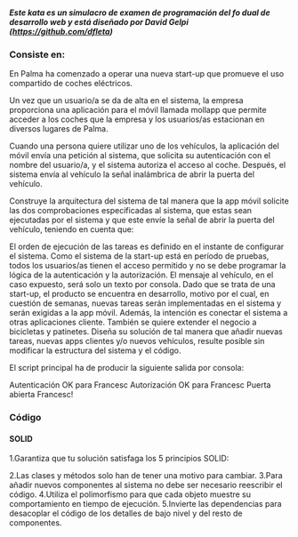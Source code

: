 
##### Este kata es un simulacro de examen de programación del fo dual de desarrollo web y está diseñado por David Gelpi (https://github.com/dfleta)

### Consiste en:
En Palma ha comenzado a operar una nueva start-up que promueve el uso compartido de coches eléctricos.

Un vez que un usuario/a se da de alta en el sistema, la empresa proporciona una aplicación para el móvil llamada mollapp que permite acceder a los coches que la empresa y los usuarios/as estacionan en diversos lugares de Palma.

Cuando una persona quiere utilizar uno de los vehículos, la aplicación del móvil envía una petición al sistema, que solicita su autenticación con el nombre del usuario/a, y el sistema autoriza el acceso al coche. Después, el sistema envía al vehículo la señal inalámbrica de abrir la puerta del vehículo.

Construye la arquitectura del sistema de tal manera que la app móvil solicite las dos comprobaciones especificadas al sistema, que estas sean ejecutadas por el sistema y que este envíe la señal de abrir la puerta del vehículo, teniendo en cuenta que:

El orden de ejecución de las tareas es definido en el instante de configurar el sistema.
Como el sistema de la start-up está en período de pruebas, todos los usuarios/as tienen el acceso permitido y no se debe programar la lógica de la autenticación y la autorización.
El mensaje al vehículo, en el caso expuesto, será solo un texto por consola.
Dado que se trata de una start-up, el producto se encuentra en desarrollo, motivo por el cual, en cuestión de semanas, nuevas tareas serán implementadas en el sistema y serán exigidas a la app móvil. Además, la intención es conectar el sistema a otras aplicaciones cliente. También se quiere extender el negocio a bicicletas y patinetes. Diseña su solución de tal manera que añadir nuevas tareas, nuevas apps clientes y/o nuevos vehículos, resulte posible sin modificar la estructura del sistema y el código.

El script principal ha de producir la siguiente salida por consola:

Autenticación OK para Francesc
Autorización OK para Francesc
Puerta abierta Francesc!

### Código
#### SOLID
1.Garantiza que tu solución satisfaga los 5 principios SOLID:

2.Las clases y métodos solo han de tener una motivo para cambiar.
3.Para añadir nuevos componentes al sistema no debe ser necesario reescribir el código.
4.Utiliza el polimorfismo para que cada objeto muestre su comportamiento en tiempo de ejecución.
5.Invierte las dependencias para desacoplar el código de los detalles de bajo nivel y del resto de componentes.
